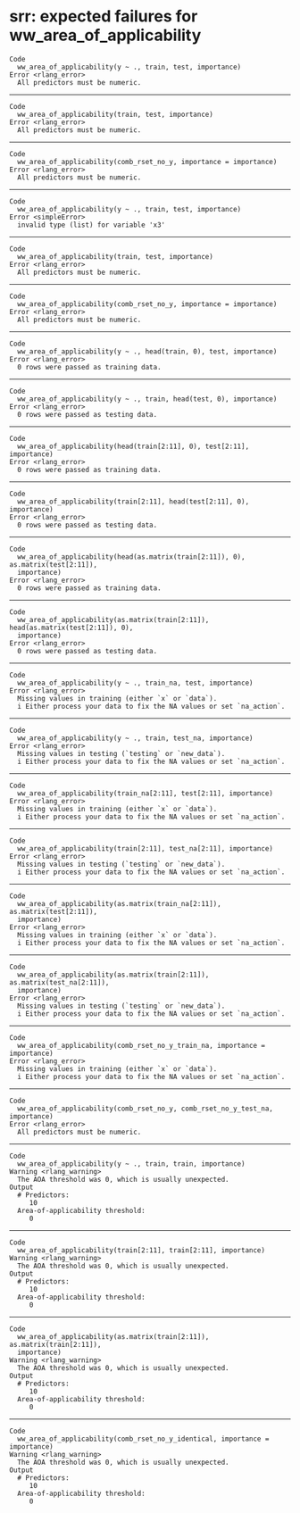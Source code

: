 # srr: expected failures for ww_area_of_applicability

    Code
      ww_area_of_applicability(y ~ ., train, test, importance)
    Error <rlang_error>
      All predictors must be numeric.

---

    Code
      ww_area_of_applicability(train, test, importance)
    Error <rlang_error>
      All predictors must be numeric.

---

    Code
      ww_area_of_applicability(comb_rset_no_y, importance = importance)
    Error <rlang_error>
      All predictors must be numeric.

---

    Code
      ww_area_of_applicability(y ~ ., train, test, importance)
    Error <simpleError>
      invalid type (list) for variable 'x3'

---

    Code
      ww_area_of_applicability(train, test, importance)
    Error <rlang_error>
      All predictors must be numeric.

---

    Code
      ww_area_of_applicability(comb_rset_no_y, importance = importance)
    Error <rlang_error>
      All predictors must be numeric.

---

    Code
      ww_area_of_applicability(y ~ ., head(train, 0), test, importance)
    Error <rlang_error>
      0 rows were passed as training data.

---

    Code
      ww_area_of_applicability(y ~ ., train, head(test, 0), importance)
    Error <rlang_error>
      0 rows were passed as testing data.

---

    Code
      ww_area_of_applicability(head(train[2:11], 0), test[2:11], importance)
    Error <rlang_error>
      0 rows were passed as training data.

---

    Code
      ww_area_of_applicability(train[2:11], head(test[2:11], 0), importance)
    Error <rlang_error>
      0 rows were passed as testing data.

---

    Code
      ww_area_of_applicability(head(as.matrix(train[2:11]), 0), as.matrix(test[2:11]),
      importance)
    Error <rlang_error>
      0 rows were passed as training data.

---

    Code
      ww_area_of_applicability(as.matrix(train[2:11]), head(as.matrix(test[2:11]), 0),
      importance)
    Error <rlang_error>
      0 rows were passed as testing data.

---

    Code
      ww_area_of_applicability(y ~ ., train_na, test, importance)
    Error <rlang_error>
      Missing values in training (either `x` or `data`).
      i Either process your data to fix the NA values or set `na_action`.

---

    Code
      ww_area_of_applicability(y ~ ., train, test_na, importance)
    Error <rlang_error>
      Missing values in testing (`testing` or `new_data`).
      i Either process your data to fix the NA values or set `na_action`.

---

    Code
      ww_area_of_applicability(train_na[2:11], test[2:11], importance)
    Error <rlang_error>
      Missing values in training (either `x` or `data`).
      i Either process your data to fix the NA values or set `na_action`.

---

    Code
      ww_area_of_applicability(train[2:11], test_na[2:11], importance)
    Error <rlang_error>
      Missing values in testing (`testing` or `new_data`).
      i Either process your data to fix the NA values or set `na_action`.

---

    Code
      ww_area_of_applicability(as.matrix(train_na[2:11]), as.matrix(test[2:11]),
      importance)
    Error <rlang_error>
      Missing values in training (either `x` or `data`).
      i Either process your data to fix the NA values or set `na_action`.

---

    Code
      ww_area_of_applicability(as.matrix(train[2:11]), as.matrix(test_na[2:11]),
      importance)
    Error <rlang_error>
      Missing values in testing (`testing` or `new_data`).
      i Either process your data to fix the NA values or set `na_action`.

---

    Code
      ww_area_of_applicability(comb_rset_no_y_train_na, importance = importance)
    Error <rlang_error>
      Missing values in training (either `x` or `data`).
      i Either process your data to fix the NA values or set `na_action`.

---

    Code
      ww_area_of_applicability(comb_rset_no_y, comb_rset_no_y_test_na, importance)
    Error <rlang_error>
      All predictors must be numeric.

---

    Code
      ww_area_of_applicability(y ~ ., train, train, importance)
    Warning <rlang_warning>
      The AOA threshold was 0, which is usually unexpected.
    Output
      # Predictors:
         10
      Area-of-applicability threshold:
         0

---

    Code
      ww_area_of_applicability(train[2:11], train[2:11], importance)
    Warning <rlang_warning>
      The AOA threshold was 0, which is usually unexpected.
    Output
      # Predictors:
         10
      Area-of-applicability threshold:
         0

---

    Code
      ww_area_of_applicability(as.matrix(train[2:11]), as.matrix(train[2:11]),
      importance)
    Warning <rlang_warning>
      The AOA threshold was 0, which is usually unexpected.
    Output
      # Predictors:
         10
      Area-of-applicability threshold:
         0

---

    Code
      ww_area_of_applicability(comb_rset_no_y_identical, importance = importance)
    Warning <rlang_warning>
      The AOA threshold was 0, which is usually unexpected.
    Output
      # Predictors:
         10
      Area-of-applicability threshold:
         0


